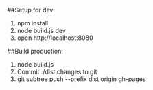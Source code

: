 ##Setup for dev:

1. npm install
2. node build.js dev
3. open http://localhost:8080

##Build production:

1. node build.js
2. Commit ./dist changes to git
3. git subtree push --prefix dist origin gh-pages
